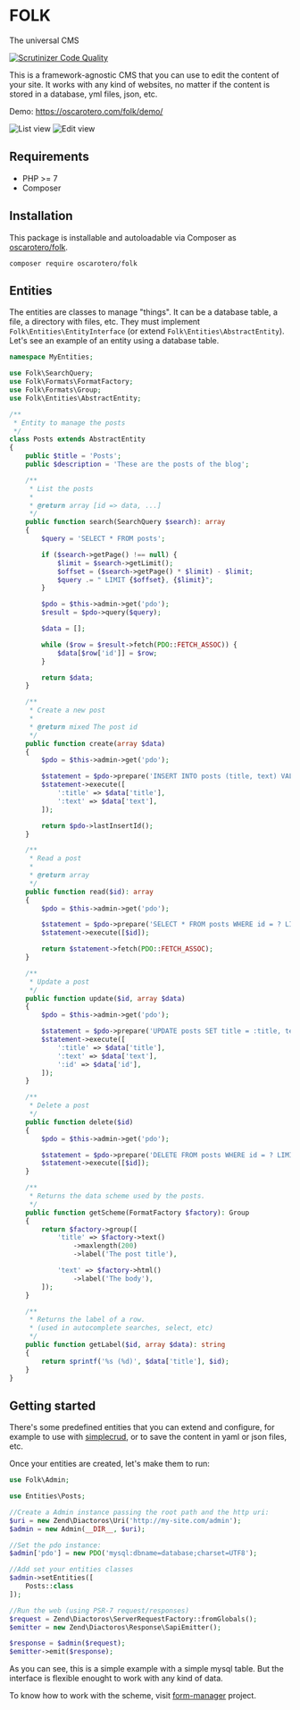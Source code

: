 # FOLK

The universal CMS

[![Scrutinizer Code Quality](https://scrutinizer-ci.com/g/oscarotero/folk/badges/quality-score.png?b=master)](https://scrutinizer-ci.com/g/oscarotero/folk/?branch=master)

This is a framework-agnostic CMS that you can use to edit the content of your site. It works with any kind of websites, no matter if the content is stored in a database, yml files, json, etc.

Demo: https://oscarotero.com/folk/demo/

![List view](https://raw.githubusercontent.com/oscarotero/folk/master/list-screenshoot.png)
![Edit view](https://raw.githubusercontent.com/oscarotero/folk/master/edit-screenshoot.png)

## Requirements

* PHP >= 7
* Composer

## Installation

This package is installable and autoloadable via Composer as [oscarotero/folk](https://packagist.org/packages/oscarotero/folk).

```
composer require oscarotero/folk
```

## Entities

The entities are classes to manage "things". It can be a database table, a file, a directory with files, etc. They must implement `Folk\Entities\EntityInterface` (or extend `Folk\Entities\AbstractEntity`). Let's see an example of an entity using a database table.

```php
namespace MyEntities;

use Folk\SearchQuery;
use Folk\Formats\FormatFactory;
use Folk\Formats\Group;
use Folk\Entities\AbstractEntity;

/**
 * Entity to manage the posts
 */
class Posts extends AbstractEntity
{
    public $title = 'Posts';
    public $description = 'These are the posts of the blog';

    /**
     * List the posts
     *
     * @return array [id => data, ...]
     */
    public function search(SearchQuery $search): array
    {
        $query = 'SELECT * FROM posts';

        if ($search->getPage() !== null) {
            $limit = $search->getLimit();
            $offset = ($search->getPage() * $limit) - $limit;
            $query .= " LIMIT {$offset}, {$limit}";
        }

        $pdo = $this->admin->get('pdo');
        $result = $pdo->query($query);

        $data = [];

        while ($row = $result->fetch(PDO::FETCH_ASSOC)) {
            $data[$row['id']] = $row;
        }

        return $data;
    }

    /**
     * Create a new post
     *
     * @return mixed The post id
     */
    public function create(array $data)
    {
        $pdo = $this->admin->get('pdo');

        $statement = $pdo->prepare('INSERT INTO posts (title, text) VALUES (:title, :text)');
        $statement->execute([
            ':title' => $data['title'],
            ':text' => $data['text'],
        ]);

        return $pdo->lastInsertId();
    }

    /**
     * Read a post
     *
     * @return array
     */
    public function read($id): array
    {
        $pdo = $this->admin->get('pdo');

        $statement = $pdo->prepare('SELECT * FROM posts WHERE id = ? LIMIT 1');
        $statement->execute([$id]);

        return $statement->fetch(PDO::FETCH_ASSOC);
    }

    /**
     * Update a post
     */
    public function update($id, array $data)
    {
        $pdo = $this->admin->get('pdo');

        $statement = $pdo->prepare('UPDATE posts SET title = :title, text = :text WHERE id = :id LIMIT 1');
        $statement->execute([
            ':title' => $data['title'],
            ':text' => $data['text'],
            ':id' => $data['id'],
        ]);
    }

    /**
     * Delete a post
     */
    public function delete($id)
    {
        $pdo = $this->admin->get('pdo');

        $statement = $pdo->prepare('DELETE FROM posts WHERE id = ? LIMIT 1');
        $statement->execute([$id]);
    }

    /**
     * Returns the data scheme used by the posts.
     */
    public function getScheme(FormatFactory $factory): Group
    {
        return $factory->group([
            'title' => $factory->text()
                ->maxlength(200)
                ->label('The post title'),

            'text' => $factory->html()
                ->label('The body'),
        ]);
    }

    /**
     * Returns the label of a row.
     * (used in autocomplete searches, select, etc)
     */
    public function getLabel($id, array $data): string
    {
        return sprintf('%s (%d)', $data['title'], $id);
    }
}
```

## Getting started

There's some predefined entities that you can extend and configure, for example to use with [simplecrud](https://github.com/oscarotero/simple-crud), or to save the content in yaml or json files, etc.

Once your entities are created, let's make them to run:

```php
use Folk\Admin;

use Entities\Posts;

//Create a Admin instance passing the root path and the http uri:
$uri = new Zend\Diactoros\Uri('http://my-site.com/admin');
$admin = new Admin(__DIR__, $uri);

//Set the pdo instance:
$admin['pdo'] = new PDO('mysql:dbname=database;charset=UTF8');

//Add set your entities classes
$admin->setEntities([
    Posts::class
]);

//Run the web (using PSR-7 request/responses)
$request = Zend\Diactoros\ServerRequestFactory::fromGlobals();
$emitter = new Zend\Diactoros\Response\SapiEmitter();

$response = $admin($request);
$emitter->emit($response);
```

As you can see, this is a simple example with a simple mysql table. But the interface is flexible enought to work with any kind of data.

To know how to work with the scheme, visit [form-manager](https://github.com/oscarotero/form-manager/) project.
